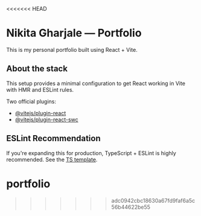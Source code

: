 <<<<<<< HEAD
# Nikita Gharjale — Portfolio

This is my personal portfolio built using React + Vite.

## About the stack

This setup provides a minimal configuration to get React working in Vite with HMR and ESLint rules.

Two official plugins:
- [@vitejs/plugin-react](https://github.com/vitejs/vite-plugin-react/blob/main/packages/plugin-react)
- [@vitejs/plugin-react-swc](https://github.com/vitejs/vite-plugin-react/blob/main/packages/plugin-react-swc)

## ESLint Recommendation

If you're expanding this for production, TypeScript + ESLint is highly recommended. See the [TS template](https://github.com/vitejs/vite/tree/main/packages/create-vite/template-react-ts).

# portfolio
>>>>>>> adc0942cbc18630a67fd9faf6a5c56b44622be55
